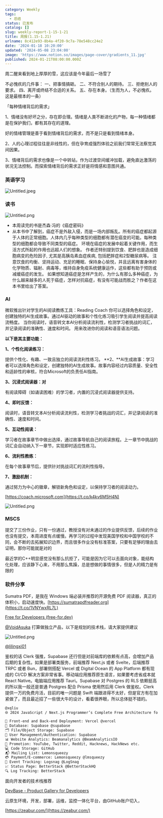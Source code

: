 ```yaml
---
category: Weekly
tags:
  - 总结
status: 已发布
catalog: []
slug: weekly-report-1-15-1-21
title: 周报(1.15-1.21)
urlname: 8c412e93-8b4a-4f20-9c7a-78e548cc24e2
date: '2024-01-18 10:20:00'
updated: '2024-05-08 23:04:00'
image: 'https://www.notion.so/images/page-cover/gradients_11.jpg'
published: 2024-01-21T08:00:00.000Z
---
```


周二醒来看到地上厚厚的雪，这应该是今年最后一场雪了


不必愧疚的几件事：
一、把事情搞砸。
二、不符合别人的期待。
三、拒绝别人的要求。
四、离开或终结不合适的关系。
五、存在本身。（生而为人，不必愧疚。这是最根本的一条）


「每种情绪背后的需求」


1、情绪没有好坏之分，存在即合理。情绪是人类不断进化的产物，每一种情绪都是在保护我们，都有其存在的道理。


好的情绪管理是善于看到情绪背后的需求，而不是只是看到情绪本身。


2、人的心理过程往往是非线性的，但在孕育成强烈体验之前我们常常无法察觉其间因果。


3、情绪背后的需求也像是一个中转站，作为过渡空间缓冲加载，避免直达激荡的状况无法控制。而探索情绪背后的需求正好是将情感和意图共通。


### 英语学习


![Untitled.jpeg](https://prod-files-secure.s3.us-west-2.amazonaws.com/5d24fe63-e567-4804-86f9-9fdc62e13082/faec46dc-9da5-4799-b905-c316418f1168/Untitled.jpeg?X-Amz-Algorithm=AWS4-HMAC-SHA256&X-Amz-Content-Sha256=UNSIGNED-PAYLOAD&X-Amz-Credential=ASIAZI2LB4662ILI5Z3V%2F20250328%2Fus-west-2%2Fs3%2Faws4_request&X-Amz-Date=20250328T054011Z&X-Amz-Expires=3600&X-Amz-Security-Token=IQoJb3JpZ2luX2VjEO7%2F%2F%2F%2F%2F%2F%2F%2F%2F%2FwEaCXVzLXdlc3QtMiJHMEUCIDl9Cj0Tg%2BrLaKS2LxiD5Zv%2FJLjeYeyL%2Bi3UeUn7Y5PpAiEAqfUkBXqepUi6%2FdbXJRjAqW09NWERkKFRqf853JIBVq0q%2FwMIVxAAGgw2Mzc0MjMxODM4MDUiDG%2FryuimYEwvmAgqvSrcA81QYYN3%2B3YPLOcNgCYyU8FNURvGyK5czkXBaP%2F6%2BOAtqcDUsPEgwgyAtgkFzLbUYJ7UPdNFWAfD1S5yUFvLP0OySsYSTzIwK0hpN0PBDDfQiMzHwu4Wgjl27g3jxXuf2SqWKd33QZrWSxkailQ%2FQ%2B4Wj3fcVzx3sqKbiFRoq4xi74V6t%2BEs5GorD9quE%2BaAHePoLGdbykIWJQsEzchAy4KCp2mAWCwvAxptUdTyyzRY32B3aKm%2FgM4%2BuVIWJzpHxKh%2BHfh2Ow5B5TC2G6NUI1L0xIWKOZ9pxmVjudCGfI4Pq%2FK3JK1nU9uqw7av5uVlWbPi3izR9ve6bC0OVAEmCKB21SFIfg2%2BaxFGw2%2BC21BmKOJdxOMpiiYcYSXcQ4H7keGk1gRRj160jdEBF2GJTP3ec0%2FXsS83tevIiVO1oT65n%2BBduvtK0zc2YCkmrZ378UsGmxGqy%2FIjht%2FCQOu2SgBymmI6BWeh8CO0g47HGAnmpABhD%2BycjTEOGUg%2FFgq7SVm5vzJezpT4lFItIlpjAizd2BfUG1GAazkVbFt%2BoQNPwj5lji3SMEKz4gjkODx%2FdDlj1vD85T3YwWqM3IS9pWsQwIuG%2BV92Ll90EZV5wsPoSpIEIuLIaO8HRgpgMLLomL8GOqUBsHqoyDGWzUK9Auw9bspv11A8KoNCLwwsTyAtbJODeGfJaQacx074FO5%2F054PIVAIMndv0%2FfSJq%2Bgwc%2Fc%2BMBCkPl7ifep8CT5DN7ecekVQqr6MPMrTgJgw2eO14sVI1vIi8e%2BKr8Zp0ZSX7AQPyN3Ko36F8%2FgqGILs%2FbO7%2FO8lAInwaFJr9JWIGaBvXPk4C1Cp%2FSmFEzYgS72SDqeJupbXQgs11p7&X-Amz-Signature=5fb5455df421a6692e22340fa048e6ed8193c7263824c6ab236151165a7cebde&X-Amz-SignedHeaders=host&x-id=GetObject)


### 读书


![Untitled.png](https://prod-files-secure.s3.us-west-2.amazonaws.com/5d24fe63-e567-4804-86f9-9fdc62e13082/08aff459-da99-4ed5-87c6-1f4c95b62ac3/Untitled.png?X-Amz-Algorithm=AWS4-HMAC-SHA256&X-Amz-Content-Sha256=UNSIGNED-PAYLOAD&X-Amz-Credential=ASIAZI2LB4662ILI5Z3V%2F20250328%2Fus-west-2%2Fs3%2Faws4_request&X-Amz-Date=20250328T054011Z&X-Amz-Expires=3600&X-Amz-Security-Token=IQoJb3JpZ2luX2VjEO7%2F%2F%2F%2F%2F%2F%2F%2F%2F%2FwEaCXVzLXdlc3QtMiJHMEUCIDl9Cj0Tg%2BrLaKS2LxiD5Zv%2FJLjeYeyL%2Bi3UeUn7Y5PpAiEAqfUkBXqepUi6%2FdbXJRjAqW09NWERkKFRqf853JIBVq0q%2FwMIVxAAGgw2Mzc0MjMxODM4MDUiDG%2FryuimYEwvmAgqvSrcA81QYYN3%2B3YPLOcNgCYyU8FNURvGyK5czkXBaP%2F6%2BOAtqcDUsPEgwgyAtgkFzLbUYJ7UPdNFWAfD1S5yUFvLP0OySsYSTzIwK0hpN0PBDDfQiMzHwu4Wgjl27g3jxXuf2SqWKd33QZrWSxkailQ%2FQ%2B4Wj3fcVzx3sqKbiFRoq4xi74V6t%2BEs5GorD9quE%2BaAHePoLGdbykIWJQsEzchAy4KCp2mAWCwvAxptUdTyyzRY32B3aKm%2FgM4%2BuVIWJzpHxKh%2BHfh2Ow5B5TC2G6NUI1L0xIWKOZ9pxmVjudCGfI4Pq%2FK3JK1nU9uqw7av5uVlWbPi3izR9ve6bC0OVAEmCKB21SFIfg2%2BaxFGw2%2BC21BmKOJdxOMpiiYcYSXcQ4H7keGk1gRRj160jdEBF2GJTP3ec0%2FXsS83tevIiVO1oT65n%2BBduvtK0zc2YCkmrZ378UsGmxGqy%2FIjht%2FCQOu2SgBymmI6BWeh8CO0g47HGAnmpABhD%2BycjTEOGUg%2FFgq7SVm5vzJezpT4lFItIlpjAizd2BfUG1GAazkVbFt%2BoQNPwj5lji3SMEKz4gjkODx%2FdDlj1vD85T3YwWqM3IS9pWsQwIuG%2BV92Ll90EZV5wsPoSpIEIuLIaO8HRgpgMLLomL8GOqUBsHqoyDGWzUK9Auw9bspv11A8KoNCLwwsTyAtbJODeGfJaQacx074FO5%2F054PIVAIMndv0%2FfSJq%2Bgwc%2Fc%2BMBCkPl7ifep8CT5DN7ecekVQqr6MPMrTgJgw2eO14sVI1vIi8e%2BKr8Zp0ZSX7AQPyN3Ko36F8%2FgqGILs%2FbO7%2FO8lAInwaFJr9JWIGaBvXPk4C1Cp%2FSmFEzYgS72SDqeJupbXQgs11p7&X-Amz-Signature=1127dfa8d9c5699f463355bf26626d9500df49dcceee977371672a78d2d830a7&X-Amz-SignedHeaders=host&x-id=GetObject)

- 本周读完的书是杰森·冯的《癌症密码》
- 从本书中了解到，癌症不是外敌入侵，而是一场内部叛乱。所有的癌症都起源于人体的正常细胞。人体内几乎每种类型的细胞都有潜在癌变的可能。每种类型的细胞都会导致不同类型的癌症。
环境在癌症的发展中起着关键作用，而生活方式所起的作用也远超人们的想象。
作者还特别提到饮食、肥胖也是造成细胞病变的危险因子, 尤其是高胰岛素血症疾病, 包括肥胖症和2型糖尿病等。
注意饮食的均衡、坚持运动、充足的睡眠、保持身心愉悦，并且远离有害身体的化学物质、辐射、病毒等，维持自身免疫系统健康运作，这些都有助于预防或减缓癌症的发生。
如果想知道癌症是怎样产生的，为什么有那么多种癌症，为什么越来越多的人死于癌症，怎样对抗癌症，有没有可能战而胜之？作者在这本书里给出了答案。

### AI


微软推出针对学生的AI阅读教练工具：Reading Coach
你可以选择角色和设定，创建独特的AI生成故事。通过AI驱动的故事和个性化练习吸引学生阅读并提高阅读流畅度。
当你阅读时，语音转文本AI分析阅读流利性，检测学习者挑战的词汇，并记录阅读的准确性、速度和时间。
用来改进你的阅读和语音语法问题。


**以下是其主要功能：**


**1、个性化阅读练习：**


提供个性化、有趣、一致且独立的阅读流利性练习。
**2、**AI生成故事：学习者可以选择角色和设定，创建独特的AI生成故事。故事内容经过内容质量、安全性和适龄性的审核，符合Microsoft的负责任AI指南。


**3、沉浸式阅读器：对**


有阅读障碍（如诵读困难）的学习者，内置的沉浸式阅读器提供支持。


**4、即时反馈：**


阅读时，语音转文本AI分析阅读流利性，检测学习者挑战的词汇，并记录阅读的准确性、速度和时间。


**5、互动性阅读：**


学习者在故事章节中做出选择，通过故事导航自己的阅读旅程。上一章节中挑战的词汇会自动纳入下一章节，实现即时适应性练习。


**6、流利性教练：**


在每个故事章节后，提供针对挑战词汇的流利性指导。


**7、激励机制：**


通过努力为中心的徽章，解锁新角色和设定，以保持学习者的阅读动力。


[https://coach.microsoft.com](https://t.co/k4kv6M5H4N)


![Untitled.png](https://prod-files-secure.s3.us-west-2.amazonaws.com/5d24fe63-e567-4804-86f9-9fdc62e13082/8f53d036-0cfc-469d-a837-f15107675ae4/Untitled.png?X-Amz-Algorithm=AWS4-HMAC-SHA256&X-Amz-Content-Sha256=UNSIGNED-PAYLOAD&X-Amz-Credential=ASIAZI2LB4662ILI5Z3V%2F20250328%2Fus-west-2%2Fs3%2Faws4_request&X-Amz-Date=20250328T054011Z&X-Amz-Expires=3600&X-Amz-Security-Token=IQoJb3JpZ2luX2VjEO7%2F%2F%2F%2F%2F%2F%2F%2F%2F%2FwEaCXVzLXdlc3QtMiJHMEUCIDl9Cj0Tg%2BrLaKS2LxiD5Zv%2FJLjeYeyL%2Bi3UeUn7Y5PpAiEAqfUkBXqepUi6%2FdbXJRjAqW09NWERkKFRqf853JIBVq0q%2FwMIVxAAGgw2Mzc0MjMxODM4MDUiDG%2FryuimYEwvmAgqvSrcA81QYYN3%2B3YPLOcNgCYyU8FNURvGyK5czkXBaP%2F6%2BOAtqcDUsPEgwgyAtgkFzLbUYJ7UPdNFWAfD1S5yUFvLP0OySsYSTzIwK0hpN0PBDDfQiMzHwu4Wgjl27g3jxXuf2SqWKd33QZrWSxkailQ%2FQ%2B4Wj3fcVzx3sqKbiFRoq4xi74V6t%2BEs5GorD9quE%2BaAHePoLGdbykIWJQsEzchAy4KCp2mAWCwvAxptUdTyyzRY32B3aKm%2FgM4%2BuVIWJzpHxKh%2BHfh2Ow5B5TC2G6NUI1L0xIWKOZ9pxmVjudCGfI4Pq%2FK3JK1nU9uqw7av5uVlWbPi3izR9ve6bC0OVAEmCKB21SFIfg2%2BaxFGw2%2BC21BmKOJdxOMpiiYcYSXcQ4H7keGk1gRRj160jdEBF2GJTP3ec0%2FXsS83tevIiVO1oT65n%2BBduvtK0zc2YCkmrZ378UsGmxGqy%2FIjht%2FCQOu2SgBymmI6BWeh8CO0g47HGAnmpABhD%2BycjTEOGUg%2FFgq7SVm5vzJezpT4lFItIlpjAizd2BfUG1GAazkVbFt%2BoQNPwj5lji3SMEKz4gjkODx%2FdDlj1vD85T3YwWqM3IS9pWsQwIuG%2BV92Ll90EZV5wsPoSpIEIuLIaO8HRgpgMLLomL8GOqUBsHqoyDGWzUK9Auw9bspv11A8KoNCLwwsTyAtbJODeGfJaQacx074FO5%2F054PIVAIMndv0%2FfSJq%2Bgwc%2Fc%2BMBCkPl7ifep8CT5DN7ecekVQqr6MPMrTgJgw2eO14sVI1vIi8e%2BKr8Zp0ZSX7AQPyN3Ko36F8%2FgqGILs%2FbO7%2FO8lAInwaFJr9JWIGaBvXPk4C1Cp%2FSmFEzYgS72SDqeJupbXQgs11p7&X-Amz-Signature=a174280d51eab485422359228973c8e825b89f009a05d5ff3b77089b45d935b5&X-Amz-SignedHeaders=host&x-id=GetObject)


### MSCS


提交了三份作业，只有一份通过，教授没有对未通过的作业提供反馈，后续的作业也没有提交，本周进度有点缓慢。再学习的过程中发现美国学校和中国学校的不同，会不断的去拓展知识边界，而且很多作业没有标准答案，只要有足够的理由去证明，那你可能就是对的


最近学的C++明显感觉没有那么抗拒了，可能是因为它可以去面向对象，能结构化处理，应该静下心来，不用那么焦躁，总是想做的事情很多，但是人的精力是有限的


### 软件分享


Sumatra PDF，是我在 Windows 端必装并推荐的开源免费 PDF 阅读器，真正的体积小，启动速度快。[https://sumatrapdfreader.org](https://t.co/1VNYwxRL7L)


[Free for Developers (free-for.dev)](https://free-for.dev/#/)


[@VoidAsuka](https://twitter.com/VoidAsuka) 打算做独立产品，以下是规划的技术栈，请大家提供建议


![Untitled.png](https://prod-files-secure.s3.us-west-2.amazonaws.com/5d24fe63-e567-4804-86f9-9fdc62e13082/93561a3c-b2bc-4a43-bbc5-67e3f740ed5e/Untitled.png?X-Amz-Algorithm=AWS4-HMAC-SHA256&X-Amz-Content-Sha256=UNSIGNED-PAYLOAD&X-Amz-Credential=ASIAZI2LB4662ILI5Z3V%2F20250328%2Fus-west-2%2Fs3%2Faws4_request&X-Amz-Date=20250328T054011Z&X-Amz-Expires=3600&X-Amz-Security-Token=IQoJb3JpZ2luX2VjEO7%2F%2F%2F%2F%2F%2F%2F%2F%2F%2FwEaCXVzLXdlc3QtMiJHMEUCIDl9Cj0Tg%2BrLaKS2LxiD5Zv%2FJLjeYeyL%2Bi3UeUn7Y5PpAiEAqfUkBXqepUi6%2FdbXJRjAqW09NWERkKFRqf853JIBVq0q%2FwMIVxAAGgw2Mzc0MjMxODM4MDUiDG%2FryuimYEwvmAgqvSrcA81QYYN3%2B3YPLOcNgCYyU8FNURvGyK5czkXBaP%2F6%2BOAtqcDUsPEgwgyAtgkFzLbUYJ7UPdNFWAfD1S5yUFvLP0OySsYSTzIwK0hpN0PBDDfQiMzHwu4Wgjl27g3jxXuf2SqWKd33QZrWSxkailQ%2FQ%2B4Wj3fcVzx3sqKbiFRoq4xi74V6t%2BEs5GorD9quE%2BaAHePoLGdbykIWJQsEzchAy4KCp2mAWCwvAxptUdTyyzRY32B3aKm%2FgM4%2BuVIWJzpHxKh%2BHfh2Ow5B5TC2G6NUI1L0xIWKOZ9pxmVjudCGfI4Pq%2FK3JK1nU9uqw7av5uVlWbPi3izR9ve6bC0OVAEmCKB21SFIfg2%2BaxFGw2%2BC21BmKOJdxOMpiiYcYSXcQ4H7keGk1gRRj160jdEBF2GJTP3ec0%2FXsS83tevIiVO1oT65n%2BBduvtK0zc2YCkmrZ378UsGmxGqy%2FIjht%2FCQOu2SgBymmI6BWeh8CO0g47HGAnmpABhD%2BycjTEOGUg%2FFgq7SVm5vzJezpT4lFItIlpjAizd2BfUG1GAazkVbFt%2BoQNPwj5lji3SMEKz4gjkODx%2FdDlj1vD85T3YwWqM3IS9pWsQwIuG%2BV92Ll90EZV5wsPoSpIEIuLIaO8HRgpgMLLomL8GOqUBsHqoyDGWzUK9Auw9bspv11A8KoNCLwwsTyAtbJODeGfJaQacx074FO5%2F054PIVAIMndv0%2FfSJq%2Bgwc%2Fc%2BMBCkPl7ifep8CT5DN7ecekVQqr6MPMrTgJgw2eO14sVI1vIi8e%2BKr8Zp0ZSX7AQPyN3Ko36F8%2FgqGILs%2FbO7%2FO8lAInwaFJr9JWIGaBvXPk4C1Cp%2FSmFEzYgS72SDqeJupbXQgs11p7&X-Amz-Signature=c0e3e509fc06d95e98cbcfb7bd3435d44f988eb7f1ad19cb32cd6d5edf3e1583&X-Amz-SignedHeaders=host&x-id=GetObject)


[@lilingxi01](https://twitter.com/lilingxi01)


鉴权的话 Clerk 强推，Supabase 还行但是对前端库的依赖有点高，会增加产品后期的复杂性。如果是部署类服务，前端推荐 Next.js 或者 Svelte，后端推荐 TRPC 或者 Bun，部署侧搭配 Vercel 或 Digital Ocean 的 App Platform 都有现成的 CI/CD 解决方案非常省事。移动端应用推荐原生语言，如果要考虑省成本就 React Native。电脑端应用推荐 Tauri。Supabase 对 Postgres 的 RLS 依赖挺高的所以我一般还是普通 Postgres 配合 Prisma 使用然后用 Clerk 做鉴权。Clerk 提供一万的免费月活，目前的唯一问题是 Swift 端跟进得不太好，但是官方有在加紧做了，而且最近招了一些很大牛的设计，看着很养眼，所以总体挺不错的。


```markdown
@xqliu
🌐 2024 JavaScript / Next.js Programmer’s Complete Free Architecture for solo entrepreneur:

🔧 Front-end and Back-end Deployment: Vercel @vercel
💾 Database: Supabase @supabase
🗂️ File/Object Storage: Supabase
👥 User Management/Authentication: Supabase
📊 Website Analytics: Beamanalytics @BeamAnalyticsIO
📣 Promotion: YouTube, Twitter, Reddit, Hacknews, HackNews etc. 
💻 Code Storage: GitHub
📬 Mailing List: Lemonsqueezy
💳 Payment/E-commerce: Lemonsqueezy @lmsqueezy
📌 Event Tracking: Logsnag @LogSnag
📈 Status Page: BetterStack @BetterStackHQ
🔍 Log Tracking: BetterStack
```


面向开发者的技术栈推荐


[DevBase - Product Gallery for Developers](https://devbase.fyi/)


云原生环境，开发，部署，运维，监控一体化平台，由GitHub账户切入，


[https://zeabur.com/](https://zeabur.com/)

